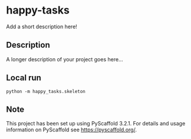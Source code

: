 # happy-tasks

Add a short description here!


## Description

A longer description of your project goes here...


## Local run
`python -m happy_tasks.skeleton`

## Note

This project has been set up using PyScaffold 3.2.1. For details and usage
information on PyScaffold see https://pyscaffold.org/.

